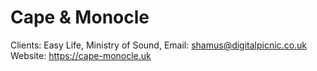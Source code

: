 # Cape & Monocle

Clients: Easy Life, Ministry of Sound, 
Email: shamus@digitalpicnic.co.uk
Website: https://cape-monocle.uk